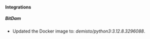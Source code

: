 
#### Integrations

##### BitDam

- Updated the Docker image to: *demisto/python3:3.12.8.3296088*.

